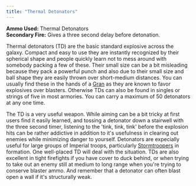 ```yaml
---
title: "Thermal Detonators"
---
```


**Ammo Used:** Thermal Detonators<br />
**Secondary Fire:** Gives a three second delay before detonation. 

Thermal detonators (TD) are the basic standard explosive across the galaxy. Compact and easy to use they are instantly recognized by their spherical shape and people quickly learn not to mess around with somebody packing a few of these. Their small size can be a bit misleading because they pack a powerful punch and also due to their small size and ball shape they are easily thrown over short-medium distances. You can usually find these in the hands of a [Gran](/database/enemies/gran) as they are known to favor explosives over blasters. Otherwise TDs can also be found in singles or strings of five in most armories. You can carry a maximum of 50 detonators at any one time.

The TD is a very useful weapon. While aiming can be a bit tricky at first users find it easily learned, and tossing a detonator down a stairwell with the three second timer, listening to the 'tink, tink, tink' before the explosion hits can be rather addictive in addition to it's usefulness in clearing out enemies while minimizing danger to yourself. Detonators are expecially useful for large groups of Imperial troops, particularly [Stormtroopers](/database/enemies/stormtrooper) in formation. One well-placed TD will deal with the situation. TDs are also excellent in tight firefights if you have cover to duck behind, or when trying to take out an enemy still at medium to long range when you're trying to conserve blaster ammo. And remember that a detonator can often blast open a wall if it's structurally weak.